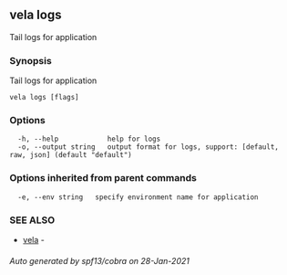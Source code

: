 ## vela logs

Tail logs for application

### Synopsis

Tail logs for application

```
vela logs [flags]
```

### Options

```
  -h, --help            help for logs
  -o, --output string   output format for logs, support: [default, raw, json] (default "default")
```

### Options inherited from parent commands

```
  -e, --env string   specify environment name for application
```

### SEE ALSO

* [vela](vela.md)	 - 

###### Auto generated by spf13/cobra on 28-Jan-2021
